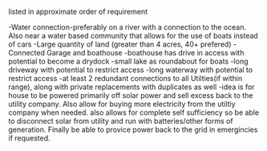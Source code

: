 listed in approximate order of requirement

-Water connection-preferably on a river with a connection to the ocean. Also near
a water based community that allows for the use of boats instead of cars
-Large quantity of land (greater than 4 acres, 40+ prefered)
-Connected Garage and boathouse
-boathouse has drive in access with potential to become a drydock
-small lake as roundabout for boats
-long driveway with potential to restrict access
-long waterway with potential to restrict access
-at least 2 redundant connections to all Utilties(if within range), 
along with private replacements with duplicates as well
-idea is for house to be powered primarily off solar power and sell 
excess back to the utility company. Also allow for buying more 
electricity from the utiltiy company when needed. also allows for 
complete self sufficiency so be able to disconnect solar from utility
and run with batteries/other forms of generation. Finally be able to 
provice power back to the grid in emergincies if requested.
